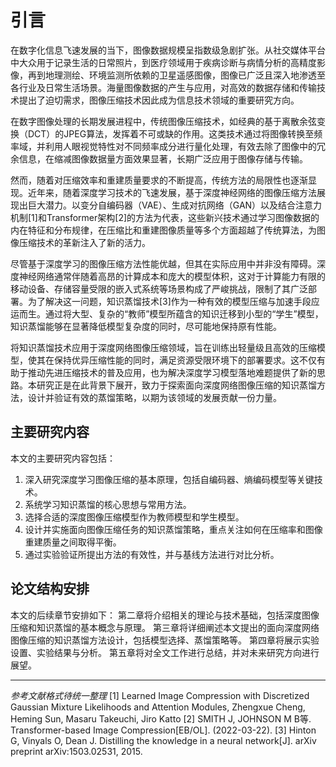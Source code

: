 # 引言

在数字化信息飞速发展的当下，图像数据规模呈指数级急剧扩张。从社交媒体平台中大众用于记录生活的日常照片，到医疗领域用于疾病诊断与病情分析的高精度影像，再到地理测绘、环境监测所依赖的卫星遥感图像，图像已广泛且深入地渗透至各行业及日常生活场景。海量图像数据的产生与应用，对高效的数据存储和传输技术提出了迫切需求，图像压缩技术因此成为信息技术领域的重要研究方向。

在数字图像处理的长期发展进程中，传统图像压缩技术，如经典的基于离散余弦变换（DCT）的JPEG算法，发挥着不可或缺的作用。这类技术通过将图像转换至频率域，并利用人眼视觉特性对不同频率成分进行量化处理，有效去除了图像中的冗余信息，在缩减图像数据量方面效果显著，长期广泛应用于图像存储与传输。

然而，随着对压缩效率和重建质量要求的不断提高，传统方法的局限性也逐渐显现。近年来，随着深度学习技术的飞速发展，基于深度神经网络的图像压缩方法展现出巨大潜力。以变分自编码器（VAE）、生成对抗网络（GAN）以及结合注意力机制[1]和Transformer架构[2]的方法为代表，这些新兴技术通过学习图像数据的内在特征和分布规律，在压缩比和重建图像质量等多个方面超越了传统算法，为图像压缩技术的革新注入了新的活力。

尽管基于深度学习的图像压缩方法性能优越，但其在实际应用中并非没有障碍。深度神经网络通常伴随着高昂的计算成本和庞大的模型体积，这对于计算能力有限的移动设备、存储容量受限的嵌入式系统等场景构成了严峻挑战，限制了其广泛部署。为了解决这一问题，知识蒸馏技术[3]作为一种有效的模型压缩与加速手段应运而生。通过将大型、复杂的“教师”模型所蕴含的知识迁移到小型的“学生”模型，知识蒸馏能够在显著降低模型复杂度的同时，尽可能地保持原有性能。

将知识蒸馏技术应用于深度网络图像压缩领域，旨在训练出轻量级且高效的压缩模型，使其在保持优异压缩性能的同时，满足资源受限环境下的部署要求。这不仅有助于推动先进压缩技术的普及应用，也为解决深度学习模型落地难题提供了新的思路。本研究正是在此背景下展开，致力于探索面向深度网络图像压缩的知识蒸馏方法，设计并验证有效的蒸馏策略，以期为该领域的发展贡献一份力量。

## 主要研究内容

本文的主要研究内容包括：
1.  深入研究深度学习图像压缩的基本原理，包括自编码器、熵编码模型等关键技术。
2.  系统学习知识蒸馏的核心思想与常用方法。
3.  选择合适的深度图像压缩模型作为教师模型和学生模型。
4.  设计并实施面向图像压缩任务的知识蒸馏策略，重点关注如何在压缩率和图像重建质量之间取得平衡。
5.  通过实验验证所提出方法的有效性，并与基线方法进行对比分析。

## 论文结构安排

本文的后续章节安排如下：
第二章将介绍相关的理论与技术基础，包括深度图像压缩和知识蒸馏的基本概念与原理。
第三章将详细阐述本文提出的面向深度网络图像压缩的知识蒸馏方法设计，包括模型选择、蒸馏策略等。
第四章将展示实验设置、实验结果与分析。
第五章将对全文工作进行总结，并对未来研究方向进行展望。

---
*参考文献格式待统一整理*
[1] Learned Image Compression with Discretized Gaussian Mixture Likelihoods and Attention Modules, Zhengxue Cheng, Heming Sun, Masaru Takeuchi, Jiro Katto
[2] SMITH J, JOHNSON M B等. Transformer-based Image Compression[EB/OL]. (2022-03-22).
[3] Hinton G, Vinyals O, Dean J. Distilling the knowledge in a neural network[J]. arXiv preprint arXiv:1503.02531, 2015.